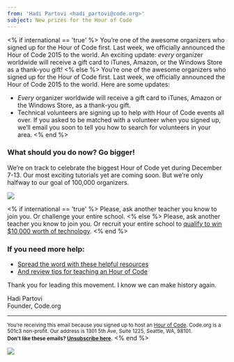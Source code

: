 ```yaml
---
from: 'Hadi Partovi <hadi_partovi@code.org>'
subject: New prizes for the Hour of Code
---
```


<% if international == 'true' %>
You’re one of the awesome organizers who signed up for the Hour of Code first. Last week, we officially announced the Hour of Code 2015 to the world. An exciting update: *every* organizer worldwide will receive a gift card to iTunes, Amazon, or the Windows Store as a thank-you gift!
<% else %>
You’re one of the awesome organizers who signed up for the Hour of Code first. Last week, we officially announced the Hour of Code 2015 to the world. Here are some updates: 

- *Every* organizer worldwide will receive a gift card to iTunes, Amazon or the Windows Store, as a thank-you gift.
- Technical volunteers are signing up to help with Hour of Code events all over. If you asked to be matched with a volunteer when you signed up, we’ll email you soon to tell you how to search for volunteers in your area.
<% end %>

### What should you do now? Go bigger!

We’re on track to celebrate the biggest Hour of Code yet during December 7-13. Our most exciting tutorials yet are coming soon. But we’re only halfway to our goal of 100,000 organizers.

<a href="https://hourofcode.com"><img src="https://code.org/images/email/fit-600/hoc-map.png"></a>

<% if international == 'true' %>
Please, ask another teacher you know to join you. Or challenge your entire school.
<% else %>
Please, ask another teacher you know to join you. Or recruit your entire school to [qualify to win $10,000 worth of technology](https://hourofcode.com/us/prizes).
<% end %>

### If you need more help:

- [Spread the word with these helpful resources](https://hourofcode.com/us/promote)
- [And review tips for teaching an Hour of Code](https://hourofcode.com/us/how-to)

Thank you for leading this movement. I know we can make history again.

Hadi Partovi<br />
Founder, Code.org

<hr>

<small>You’re receiving this email because you signed up to host an <a href="https://hourofcode.com/">Hour of Code</a>. Code.org is a 501c3 non-profit. Our address is 1301 5th Ave, Suite 1225, Seattle, WA, 98101.</small> <br />
<small><strong>Don't like these emails? [Unsubscribe here](<%= unsubscribe_link %>).</strong></small>
<% end %>

![](<%= tracking_pixel %>)
